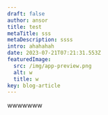 ```yaml
---
draft: false
author: ansor
title: test
metaTitle: sss
metaDescription: ssss
intro: ahahahah
date: 2023-07-21T07:21:31.553Z
featuredImage:
  src: /img/app-preview.png
  alt: w
  title: w
key: blog-article
---
```

w﻿wwwwww